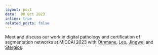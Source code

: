 ```yaml
---
layout: post
date:  08 Oct 2023
inline: true
related_posts: false
---
```


Meet and discuss our work in digital pathology and certification of segmentation networks at MICCAI 2023 with [Othmane](https://www.linkedin.com/in/othmanel/?originalSubdomain=fr), [Leo](https://www.linkedin.com/in/leofillioux/?locale=fr_FR), [Jingwei](https://www.linkedin.com/in/jingwei-zhang-5b444b80/) and [Stergios](https://stergioc.github.io/).
